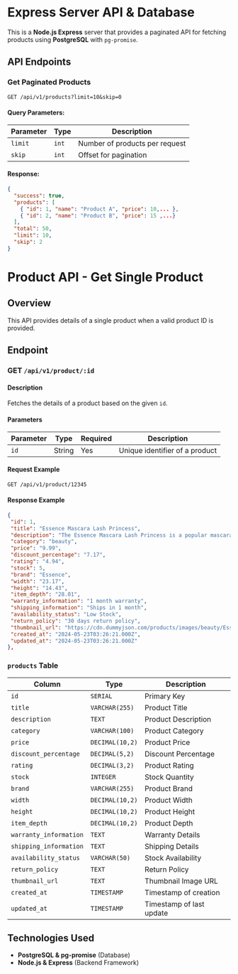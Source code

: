 # Express Server API & Database

This is a **Node.js Express** server that provides a paginated API for fetching products using **PostgreSQL** with `pg-promise`.

## API Endpoints

### Get Paginated Products

```http
GET /api/v1/products?limit=10&skip=0
```

#### Query Parameters:

| Parameter | Type  | Description                    |
| --------- | ----- | ------------------------------ |
| `limit`   | `int` | Number of products per request |
| `skip`    | `int` | Offset for pagination          |

#### Response:

```json
{
  "success": true,
  "products": [
    { "id": 1, "name": "Product A", "price": 10,... },
    { "id": 2, "name": "Product B", "price": 15 ,...}
  ],
  "total": 50,
  "limit": 10,
  "skip": 2
}
```

# Product API - Get Single Product

## Overview

This API provides details of a single product when a valid product ID is provided.

## Endpoint

### **GET** `/api/v1/product/:id`

#### **Description**

Fetches the details of a product based on the given `id`.

#### **Parameters**

| Parameter | Type   | Required | Description                    |
| --------- | ------ | -------- | ------------------------------ |
| `id`      | String | Yes      | Unique identifier of a product |

#### **Request Example**

```http
GET /api/v1/product/12345
```

#### **Response Example**

```json
{
 "id": 1,
 "title": "Essence Mascara Lash Princess",
 "description": "The Essence Mascara Lash Princess is a popular mascara known for its volumizing and lengthening effects. Achieve dramatic lashes with this long-lasting and cruelty-free formula.",
 "category": "beauty",
 "price": "9.99",
 "discount_percentage": "7.17",
 "rating": "4.94",
 "stock": 5,
 "brand": "Essence",
 "width": "23.17",
 "height": "14.43",
 "item_depth": "28.01",
 "warranty_information": "1 month warranty",
 "shipping_information": "Ships in 1 month",
 "availability_status": "Low Stock",
 "return_policy": "30 days return policy",
 "thumbnail_url": "https://cdn.dummyjson.com/products/images/beauty/Essence%20Mascara%20Lash%20Princess/thumbnail.png",
 "created_at": "2024-05-23T03:26:21.000Z",
 "updated_at": "2024-05-23T03:26:21.000Z"
},
```

### `products` Table

| Column                 | Type            | Description              |
| ---------------------- | --------------- | ------------------------ |
| `id`                   | `SERIAL`        | Primary Key              |
| `title`                | `VARCHAR(255)`  | Product Title            |
| `description`          | `TEXT`          | Product Description      |
| `category`             | `VARCHAR(100)`  | Product Category         |
| `price`                | `DECIMAL(10,2)` | Product Price            |
| `discount_percentage`  | `DECIMAL(5,2)`  | Discount Percentage      |
| `rating`               | `DECIMAL(3,2)`  | Product Rating           |
| `stock`                | `INTEGER`       | Stock Quantity           |
| `brand`                | `VARCHAR(255)`  | Product Brand            |
| `width`                | `DECIMAL(10,2)` | Product Width            |
| `height`               | `DECIMAL(10,2)` | Product Height           |
| `item_depth`           | `DECIMAL(10,2)` | Product Depth            |
| `warranty_information` | `TEXT`          | Warranty Details         |
| `shipping_information` | `TEXT`          | Shipping Details         |
| `availability_status`  | `VARCHAR(50)`   | Stock Availability       |
| `return_policy`        | `TEXT`          | Return Policy            |
| `thumbnail_url`        | `TEXT`          | Thumbnail Image URL      |
| `created_at`           | `TIMESTAMP`     | Timestamp of creation    |
| `updated_at`           | `TIMESTAMP`     | Timestamp of last update |

## Technologies Used

- **PostgreSQL & pg-promise** (Database)
- **Node.js & Express** (Backend Framework)
